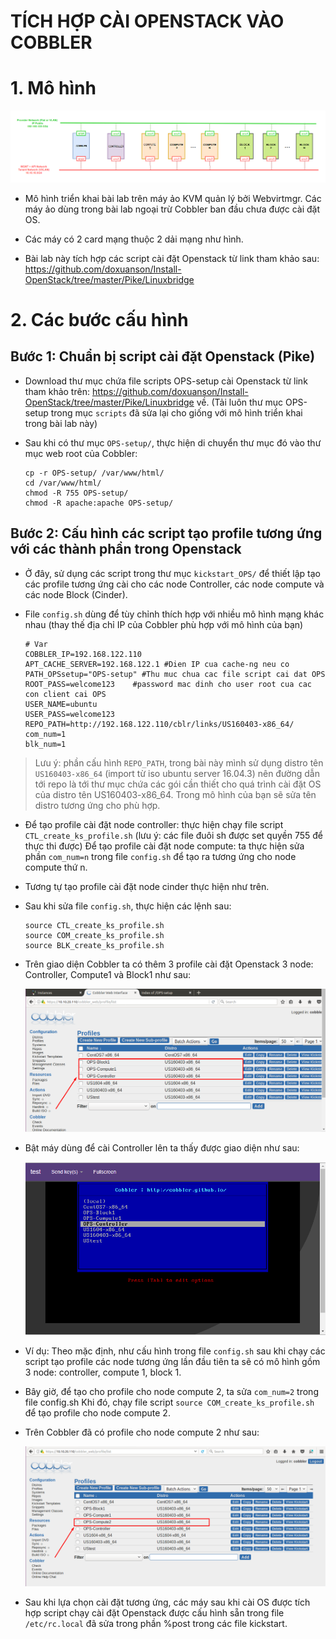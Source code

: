 # TÍCH HỢP CÀI OPENSTACK VÀO COBBLER

<a name = '1'></a>
# 1. Mô hình

![img](../images/6.1.png)

- Mô hình triển khai bài lab trên máy ảo KVM quản lý bởi Webvirtmgr. Các máy ảo dùng trong bài lab ngoại trừ Cobbler ban đầu chưa được cài đặt OS. 

- Các máy có 2 card mạng thuộc 2 dải mạng như hình. 

- Bài lab này tích hợp các script cài đặt Openstack từ link tham khảo sau: https://github.com/doxuanson/Install-OpenStack/tree/master/Pike/Linuxbridge 

<a name = '1'></a>
# 2.	Các bước cấu hình

## Bước 1: Chuẩn bị script cài đặt Openstack (Pike)

- Download thư mục chứa file scripts OPS-setup cài Openstack từ link tham khảo trên: https://github.com/doxuanson/Install-OpenStack/tree/master/Pike/Linuxbridge về. (Tải luôn thư mục OPS-setup trong mục `scripts` đã sửa lại cho giống với mô hình triển khai trong bài lab này)

- Sau khi có thư mục `OPS-setup/`, thực hiện di chuyển thư mục đó vào thư mục web root của Cobbler: 

	```
	cp -r OPS-setup/ /var/www/html/
	cd /var/www/html/
	chmod -R 755 OPS-setup/
	chmod -R apache:apache OPS-setup/
	```

## Bước 2: Cấu hình các script tạo profile tương ứng với các thành phần trong Openstack 

- Ở đây, sử dụng các script trong thư mục `kickstart_OPS/` để thiết lập tạo các profile tương ứng cài cho các node Controller, các node compute và các node Block (Cinder). 

- File `config.sh` dùng để tùy chỉnh thích hợp với nhiều mô hình mạng khác nhau (thay thế địa chỉ IP của Cobbler phù hợp với mô hình của bạn)

	```
	# Var
	COBBLER_IP=192.168.122.110
	APT_CACHE_SERVER=192.168.122.1 #Dien IP cua cache-ng neu co
	PATH_OPSsetup="OPS-setup" #Thu muc chua cac file script cai dat OPS
	ROOT_PASS=welcome123	#password mac dinh cho user root cua cac con client cai OPS
	USER_NAME=ubuntu
	USER_PASS=welcome123
	REPO_PATH=http://192.168.122.110/cblr/links/US160403-x86_64/
	com_num=1
	blk_num=1
	```

> Lưu ý: phần cấu hình `REPO_PATH`, trong bài này mình sử dụng distro tên `US160403-x86_64` (import từ iso ubuntu server 16.04.3) nên đường dẫn tới repo là tới thư mục chứa các gói cần thiết cho quá trình cài đặt OS của distro tên US160403-x86_64. Trong mô hình của bạn sẽ sửa tên distro tương ứng cho phù hợp. 

- Để tạo profile cài đặt node controller: thực hiện chạy file script `CTL_create_ks_profile.sh` (lưu ý: các file đuôi sh được set quyền 755 để thực thi được)
Để tạo profile cài đặt node compute: ta thực hiện sửa phần `com_num=n` trong file `config.sh` để tạo ra tương ứng cho node compute thứ n. 

- Tương tự tạo profile cài đặt node cinder thực hiện như trên. 

- Sau khi sửa file `config.sh`, thực hiện các lệnh sau: 

	```
	source CTL_create_ks_profile.sh
	source COM_create_ks_profile.sh
	source BLK_create_ks_profile.sh
	```

- Trên giao diện Cobbler ta có thêm 3 profile cài đặt Openstack 3 node: Controller, Compute1 và Block1 như sau: 

	![img](../images/6.2.png)

- Bật máy dùng để cài Controller lên ta thấy được giao diện như sau: 

	![img](../images/6.3.png)

- Ví dụ: Theo mặc định, như cấu hình trong file `config.sh` sau khi chạy các script tạo profile các node tương ứng lần đầu tiên ta sẽ có mô hình gồm 3 node: controller, compute 1, block 1.

- Bây giờ, để tạo cho profile cho node compute 2, ta sửa `com_num=2` trong file config.sh
Khi đó, chạy file script  `source COM_create_ks_profile.sh` để tạo profile cho node compute 2.

- Trên Cobbler đã có profile cho node compute 2 như sau:

	![img](../images/6.4.png)

- Sau khi lựa chọn cài đặt tương ứng, các máy sau khi cài OS được tích hợp script chạy cài đặt Openstack được cấu hình sẵn trong file `/etc/rc.local` đã sửa trong phần %post trong các file kickstart. 

